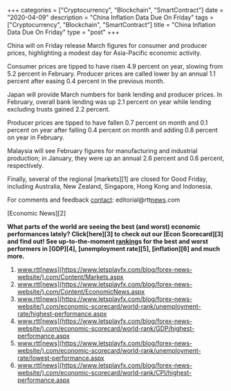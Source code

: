 +++
categories = ["Cryptocurrency", "Blockchain", "SmartContract"]
date = "2020-04-09"
description = "China Inflation Data Due On Friday"
tags = ["Cryptocurrency", "Blockchain", "SmartContract"]
title = "China Inflation Data Due On Friday"
type = "post"
+++

China will on Friday release March figures for consumer and producer
prices, highlighting a modest day for Asia-Pacific economic activity.

Consumer prices are tipped to have risen 4.9 percent on year, slowing
from 5.2 percent in February. Producer prices are called lower by an
annual 1.1 percent after easing 0.4 percent in the previous month.

Japan will provide March numbers for bank lending and producer prices.
In February, overall bank lending was up 2.1 percent on year while
lending excluding trusts gained 2.2 percent.

Producer prices are tipped to have fallen 0.7 percent on month and 0.1
percent on year after falling 0.4 percent on month and adding 0.8
percent on year in February.

Malaysia will see February figures for manufacturing and industrial
production; in January, they were up an annual 2.6 percent and 0.6
percent, respectively.

Finally, several of the regional [markets][1] are closed for Good
Friday, including Australia, New Zealand, Singapore, Hong Kong and
Indonesia.

For comments and feedback [contact](https://www.playgroundfx.com/contact/): editorial@rtt[news](https://www.letsplayfx.com/blog/forex-news-website/).com

[Economic News][2]

 **What parts of the world are seeing the best (and worst) economic
performances lately? Click[here][3] to check out our [Econ Scorecard][3]
and find out! See up-to-the-moment [ranking](https://www.playgroundfx.com/blog/crypto-exchange-ranking/)s for the best and worst
performers in [GDP][4], [unemployment rate][5], [inflation][6] and much
more.**

   1. www.rtt[news](https://www.letsplayfx.com/blog/forex-news-website/).com/Content/Markets.aspx
   2. www.rtt[news](https://www.letsplayfx.com/blog/forex-news-website/).com/Content/EconomicNews.aspx
   3. www.rtt[news](https://www.letsplayfx.com/blog/forex-news-website/).com/economic-scorecard/world-rank/unemployment-rate/highest-performance.aspx
   4. www.rtt[news](https://www.letsplayfx.com/blog/forex-news-website/).com/economic-scorecard/world-rank/GDP/highest-performance.aspx
   5. www.rtt[news](https://www.letsplayfx.com/blog/forex-news-website/).com/economic-scorecard/world-rank/unemployment-rate/lowest-performance.aspx
   6. www.rtt[news](https://www.letsplayfx.com/blog/forex-news-website/).com/economic-scorecard/world-rank/CPI/highest-performance.aspx